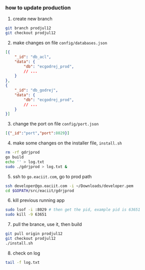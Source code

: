 ### how to update production

1. create new branch

```bash
git branch prodjul12
git checkout prodjul12
```

2. make changes on file `config/databases.json`

```json
[{
    "_id": "db_acl",
    "data": {
        "db": "ecgodrej_prod",
        // ...
    }
},
{
    "_id": "db_godrej",
    "data": {
        "db": "ecgodrej_prod",
        // ...
    }
}]
```

3. change the port on file `config/port.json`

```json
[{"_id":"port","port":8029}]
```

4. make some changes on the installer file, `install.sh`

```bash
rm -rf gdrjprod
go build
echo '' > log.txt
sudo ./gdrjprod > log.txt &
```

5. ssh to `go.eaciit.com`, go to prod path

```bash
ssh developer@go.eaciit.com -i ~/Downloads/developer.pem
cd $GOPATH/src/eaciit/gdrjprod
```

6. kill previous running app

```bash
sudo lsof -i :8029 # then get the pid, example pid is 63651
sudo kill -9 63651
```

7. pull the brance, use it, then build

```bash
git pull origin prodjul12
git checkout prodjul12
./install.sh
```

8. check on log

```bash
tail -f log.txt
```
